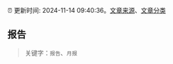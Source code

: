 :alarm_clock: 更新时间: 2024-11-14 09:40:36。[文章来源](/README.md)、[文章分类](/TAGS.md)

## 报告


> 关键字：`报告`、`月报`



